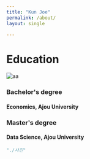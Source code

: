 ```yaml
---
title: "Kun Joe"
permalink: /about/
layout: single

---
```


# Education

![aa](./images.jpg)

### Bachelor's degree
#### Economics, Ajou University

### Master's degree
#### Data Science, Ajou University




```python
"./사진"
```
